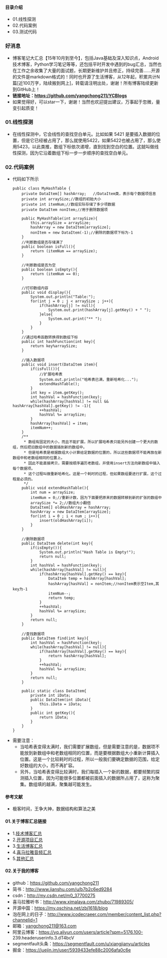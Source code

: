 #### 目录介绍
- 01.线性探测
- 02.代码案例
- 03.测试代码


### 好消息
- 博客笔记大汇总【15年10月到至今】，包括Java基础及深入知识点，Android技术博客，Python学习笔记等等，还包括平时开发中遇到的bug汇总，当然也在工作之余收集了大量的面试题，长期更新维护并且修正，持续完善……开源的文件是markdown格式的！同时也开源了生活博客，从12年起，积累共计N篇[近100万字，陆续搬到网上]，转载请注明出处，谢谢！所有博客陆续更新到GitHub上！
- **链接地址：https://github.com/yangchong211/YCBlogs**
- 如果觉得好，可以star一下，谢谢！当然也欢迎提出建议，万事起于忽微，量变引起质变！


### 01.线性探测
- 在线性探测中，它会线性的查找空白单元。比如如果 5421 是要插入数据的位置，但是它已经被占用了，那么就使用5422，如果5422也被占用了，那么使用5423，以此类推，数组下标依次递增，直到找到空白的位置。这就叫做线性探测，因为它沿着数组下标一步一步顺序的查找空白单元。


### 02.代码案例
- 代码如下所示
    ```
    public class MyHashTable {
        private DataItem[] hashArray;   //DataItem类，表示每个数据项信息
        private int arraySize;//数组的初始大小
        private int itemNum;//数组实际存储了多少项数据
        private DataItem nonItem;//用于删除数据项
         
        public MyHashTable(int arraySize){
            this.arraySize = arraySize;
            hashArray = new DataItem[arraySize];
            nonItem = new DataItem(-1);//删除的数据项下标为-1
        }
        //判断数组是否存储满了
        public boolean isFull(){
            return (itemNum == arraySize);
        }
         
        //判断数组是否为空
        public boolean isEmpty(){
            return (itemNum == 0);
        }
         
        //打印数组内容
        public void display(){
            System.out.println("Table:");
            for(int j = 0 ; j < arraySize ; j++){
                if(hashArray[j] != null){
                    System.out.print(hashArray[j].getKey() + " ");
                }else{
                    System.out.print("** ");
                }
            }
        }
        //通过哈希函数转换得到数组下标
        public int hashFunction(int key){
            return key%arraySize;
        }
         
        //插入数据项
        public void insert(DataItem item){
            if(isFull()){
                //扩展哈希表
                System.out.println("哈希表已满，重新哈希化...");
                extendHashTable();
            }
            int key = item.getKey();
            int hashVal = hashFunction(key);
            while(hashArray[hashVal] != null && hashArray[hashVal].getKey() != -1){
                ++hashVal;
                hashVal %= arraySize;
            }
            hashArray[hashVal] = item;
            itemNum++;
        }
        /**
         * 数组有固定的大小，而且不能扩展，所以扩展哈希表只能另外创建一个更大的数组，然后把旧数组中的数据插到新的数组中。
         * 但是哈希表是根据数组大小计算给定数据的位置的，所以这些数据项不能再放在新数组中和老数组相同的位置上。
         * 因此不能直接拷贝，需要按顺序遍历老数组，并使用insert方法向新数组中插入每个数据项。
         * 这个过程叫做重新哈希化。这是一个耗时的过程，但如果数组要进行扩展，这个过程是必须的。
         */
        public void extendHashTable(){
            int num = arraySize;
            itemNum = 0;//重新计数，因为下面要把原来的数据转移到新的扩张的数组中
            arraySize *= 2;//数组大小翻倍
            DataItem[] oldHashArray = hashArray;
            hashArray = new DataItem[arraySize];
            for(int i = 0 ; i < num ; i++){
                insert(oldHashArray[i]);
            }
        }
         
        //删除数据项
        public DataItem delete(int key){
            if(isEmpty()){
                System.out.println("Hash Table is Empty!");
                return null;
            }
            int hashVal = hashFunction(key);
            while(hashArray[hashVal] != null){
                if(hashArray[hashVal].getKey() == key){
                    DataItem temp = hashArray[hashVal];
                    hashArray[hashVal] = nonItem;//nonItem表示空Item,其key为-1
                    itemNum--;
                    return temp;
                }
                ++hashVal;
                hashVal %= arraySize;
            }
            return null;
        }
         
        //查找数据项
        public DataItem find(int key){
            int hashVal = hashFunction(key);
            while(hashArray[hashVal] != null){
                if(hashArray[hashVal].getKey() == key){
                    return hashArray[hashVal];
                }
                ++hashVal;
                hashVal %= arraySize;
            }
            return null;
        }
         
        public static class DataItem{
            private int iData;
            public DataItem(int iData){
                this.iData = iData;
            }
            public int getKey(){
                return iData;
            }
        }
    }
    ```
- 需要注意：
    - 当哈希表变得太满时，我们需要扩展数组，但是需要注意的是，数据项不能放到新数组中和老数组相同的位置，而是要根据数组大小重新计算插入位置。这是一个比较耗时的过程，所以一般我们要确定数据的范围，给定好数组的大小，而不再扩容。
    - 另外，当哈希表变得比较满时，我们每插入一个新的数据，都要频繁的探测插入位置，因为可能很多位置都被前面插入的数据所占用了，这称为聚集。数组填的越满，聚集越可能发生。






#### 参考文献
- 极客时间，王争大神，数据结构和算法之美


#### 01.关于博客汇总链接
- 1.[技术博客汇总](https://www.jianshu.com/p/614cb839182c)
- 2.[开源项目汇总](https://blog.csdn.net/m0_37700275/article/details/80863574)
- 3.[生活博客汇总](https://blog.csdn.net/m0_37700275/article/details/79832978)
- 4.[喜马拉雅音频汇总](https://www.jianshu.com/p/f665de16d1eb)
- 5.[其他汇总](https://www.jianshu.com/p/53017c3fc75d)



#### 02.关于我的博客
- github：https://github.com/yangchong211
- 简书：http://www.jianshu.com/u/b7b2c6ed9284
- csdn：http://my.csdn.net/m0_37700275
- 喜马拉雅听书：http://www.ximalaya.com/zhubo/71989305/
- 开源中国：https://my.oschina.net/zbj1618/blog
- 泡在网上的日子：http://www.jcodecraeer.com/member/content_list.php?channelid=1
- 邮箱：yangchong211@163.com
- 阿里云博客：https://yq.aliyun.com/users/article?spm=5176.100- 239.headeruserinfo.3.dT4bcV
- segmentfault头条：https://segmentfault.com/u/xiangjianyu/articles
- 掘金：https://juejin.im/user/5939433efe88c2006afa0c6e







